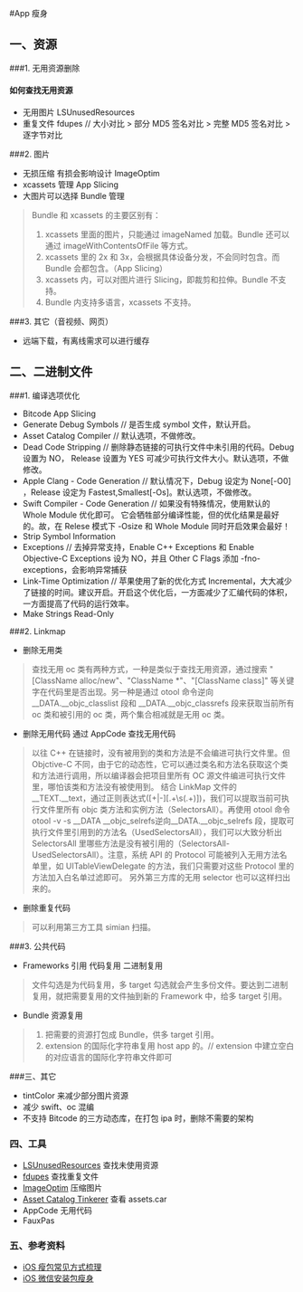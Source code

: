 #App 瘦身
## 一、资源
###1. 无用资源删除
#### 如何查找无用资源
* 无用图片 LSUnusedResources
* 重复文件 fdupes // 大小对比 > 部分 MD5 签名对比 > 完整 MD5 签名对比 > 逐字节对比

###2. 图片
* 无损压缩 有损会影响设计 ImageOptim
* xcassets 管理 App Slicing
* 大图片可以选择 Bundle 管理

> Bundle 和 xcassets 的主要区别有：
>1. xcassets 里面的图片，只能通过 imageNamed 加载。Bundle 还可以通过 imageWithContentsOfFile 等方式。
>2. xcassets 里的 2x 和 3x，会根据具体设备分发，不会同时包含。而 Bundle 会都包含。（App Slicing）
>3. xcassets 内，可以对图片进行 Slicing，即裁剪和拉伸。Bundle 不支持。
>4. Bundle 内支持多语言，xcassets 不支持。

###3. 其它（音视频、网页）
* 远端下载，有离线需求可以进行缓存

## 二、二进制文件
###1. 编译选项优化
* Bitcode App Slicing
* Generate Debug Symbols // 是否生成 symbol 文件，默认开启。
* Asset Catalog Compiler // 默认选项，不做修改。
* Dead Code Stripping // 删除静态链接的可执行文件中未引用的代码。Debug 设置为 NO， Release 设置为 YES 可减少可执行文件大小。默认选项，不做修改。
* Apple Clang - Code Generation // 默认情况下，Debug 设定为 None[-O0] ，Release 设定为 Fastest,Smallest[-Os]。默认选项，不做修改。
* Swift Compiler - Code Generation // 如果没有特殊情况，使用默认的 Whole Module 优化即可。 它会牺牲部分编译性能，但的优化结果是最好的。故，在 Relese 模式下 -Osize 和 Whole Module 同时开启效果会最好！
* Strip Symbol Information
* Exceptions // 去掉异常支持，Enable C++ Exceptions 和 Enable Objective-C Exceptions 设为 NO，并且 Other C Flags 添加 -fno-exceptions，会影响异常捕获
* Link-Time Optimization // 苹果使用了新的优化方式 Incremental，大大减少了链接的时间。建议开启。开启这个优化后，一方面减少了汇编代码的体积，一方面提高了代码的运行效率。
* Make Strings Read-Only 

###2. Linkmap
* 删除无用类

> 查找无用 oc 类有两种方式，一种是类似于查找无用资源，通过搜索 "[ClassName alloc/new"、"ClassName *"、"[ClassName class]" 等关键字在代码里是否出现。另一种是通过 otool 命令逆向 __DATA.__objc_classlist 段和 __DATA.__objc_classrefs 段来获取当前所有 oc 类和被引用的 oc 类，两个集合相减就是无用 oc 类。

* 删除无用代码
通过 AppCode 查找无用代码
> 以往 C++ 在链接时，没有被用到的类和方法是不会编进可执行文件里。但 Objctive-C 不同，由于它的动态性，它可以通过类名和方法名获取这个类和方法进行调用，所以编译器会把项目里所有 OC 源文件编进可执行文件里，哪怕该类和方法没有被使用到。
结合 LinkMap 文件的__TEXT.__text，通过正则表达式([+|-][.+\s(.+)])，我们可以提取当前可执行文件里所有 objc 类方法和实例方法（SelectorsAll）。再使用 otool 命令 otool -v -s __DATA __objc_selrefs逆向__DATA.__objc_selrefs 段，提取可执行文件里引用到的方法名（UsedSelectorsAll），我们可以大致分析出 SelectorsAll 里哪些方法是没有被引用的（SelectorsAll-UsedSelectorsAll）。注意，系统 API 的 Protocol 可能被列入无用方法名单里，如 UITableViewDelegate 的方法，我们只需要对这些 Protocol 里的方法加入白名单过滤即可。
另外第三方库的无用 selector 也可以这样扫出来的。

* 删除重复代码

> 可以利用第三方工具 simian 扫描。


###3. 公共代码
* Frameworks 引用 代码复用 二进制复用

> 文件勾选是为代码复用，多 target 勾选就会产生多份文件。要达到二进制复用，就把需要复用的文件抽到新的 Framework 中，给多 target 引用。

* Bundle 资源复用

> 1. 把需要的资源打包成 Bundle，供多 target 引用。
> 2. extension 的国际化字符串复用 host app 的。// extension 中建立空白的对应语言的国际化字符串文件即可

###三、其它
* tintColor 来减少部分图片资源
* 减少 swift、oc 混编
* 不支持 Bitcode 的三方动态库，在打包 ipa 时，删除不需要的架构

### 四、工具
* [LSUnusedResources](https://github.com/tinymind/LSUnusedResources) 查找未使用资源
* [fdupes](https://github.com/adrianlopezroche/fdupes) 查找重复文件
* [ImageOptim](https://github.com/ImageOptim/ImageOptim) 压缩图片
* [Asset Catalog Tinkerer](https://github.com/insidegui/AssetCatalogTinkerer) 查看 assets.car
* AppCode 无用代码
* FauxPas

### 五、参考资料
* [iOS 瘦包常见方式梳理](https://mp.weixin.qq.com/s/J_XYpIfDeeWJBlk9sRQMAA)
* [iOS 微信安装包瘦身](http://www.cocoachina.com/ios/20151211/14562.html)






